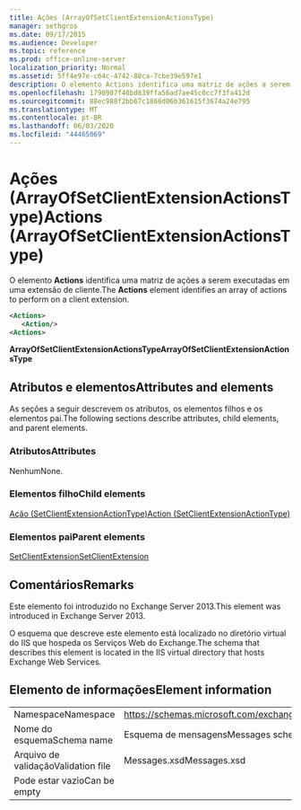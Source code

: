 ```yaml
---
title: Ações (ArrayOfSetClientExtensionActionsType)
manager: sethgros
ms.date: 09/17/2015
ms.audience: Developer
ms.topic: reference
ms.prod: office-online-server
localization_priority: Normal
ms.assetid: 5ff4e97e-c64c-4742-88ca-7cbe39e597e1
description: O elemento Actions identifica uma matriz de ações a serem executadas em uma extensão de cliente.
ms.openlocfilehash: 1790907f40bd839ffa56ad7ae45c0cc7f3fa412d
ms.sourcegitcommit: 88ec988f2bb67c1866d06b361615f3674a24e795
ms.translationtype: MT
ms.contentlocale: pt-BR
ms.lasthandoff: 06/03/2020
ms.locfileid: "44465069"
---
```

# <a name="actions-arrayofsetclientextensionactionstype"></a><span data-ttu-id="1126d-103">Ações (ArrayOfSetClientExtensionActionsType)</span><span class="sxs-lookup"><span data-stu-id="1126d-103">Actions (ArrayOfSetClientExtensionActionsType)</span></span>

<span data-ttu-id="1126d-104">O elemento **Actions** identifica uma matriz de ações a serem executadas em uma extensão de cliente.</span><span class="sxs-lookup"><span data-stu-id="1126d-104">The **Actions** element identifies an array of actions to perform on a client extension.</span></span> 
  
```XML
<Actions>
   <Action/>
<Actions>
```

 <span data-ttu-id="1126d-105">**ArrayOfSetClientExtensionActionsType**</span><span class="sxs-lookup"><span data-stu-id="1126d-105">**ArrayOfSetClientExtensionActionsType**</span></span>
## <a name="attributes-and-elements"></a><span data-ttu-id="1126d-106">Atributos e elementos</span><span class="sxs-lookup"><span data-stu-id="1126d-106">Attributes and elements</span></span>

<span data-ttu-id="1126d-107">As seções a seguir descrevem os atributos, os elementos filhos e os elementos pai.</span><span class="sxs-lookup"><span data-stu-id="1126d-107">The following sections describe attributes, child elements, and parent elements.</span></span>
  
### <a name="attributes"></a><span data-ttu-id="1126d-108">Atributos</span><span class="sxs-lookup"><span data-stu-id="1126d-108">Attributes</span></span>

<span data-ttu-id="1126d-109">Nenhum</span><span class="sxs-lookup"><span data-stu-id="1126d-109">None.</span></span>
  
### <a name="child-elements"></a><span data-ttu-id="1126d-110">Elementos filho</span><span class="sxs-lookup"><span data-stu-id="1126d-110">Child elements</span></span>

[<span data-ttu-id="1126d-111">Ação (SetClientExtensionActionType)</span><span class="sxs-lookup"><span data-stu-id="1126d-111">Action (SetClientExtensionActionType)</span></span>](action-setclientextensionactiontype.md)
  
### <a name="parent-elements"></a><span data-ttu-id="1126d-112">Elementos pai</span><span class="sxs-lookup"><span data-stu-id="1126d-112">Parent elements</span></span>

[<span data-ttu-id="1126d-113">SetClientExtension</span><span class="sxs-lookup"><span data-stu-id="1126d-113">SetClientExtension</span></span>](setclientextension.md)
  
## <a name="remarks"></a><span data-ttu-id="1126d-114">Comentários</span><span class="sxs-lookup"><span data-stu-id="1126d-114">Remarks</span></span>

<span data-ttu-id="1126d-115">Este elemento foi introduzido no Exchange Server 2013.</span><span class="sxs-lookup"><span data-stu-id="1126d-115">This element was introduced in Exchange Server 2013.</span></span>
  
<span data-ttu-id="1126d-116">O esquema que descreve este elemento está localizado no diretório virtual do IIS que hospeda os Serviços Web do Exchange.</span><span class="sxs-lookup"><span data-stu-id="1126d-116">The schema that describes this element is located in the IIS virtual directory that hosts Exchange Web Services.</span></span>
  
## <a name="element-information"></a><span data-ttu-id="1126d-117">Elemento de informações</span><span class="sxs-lookup"><span data-stu-id="1126d-117">Element information</span></span>

|||
|:-----|:-----|
|<span data-ttu-id="1126d-118">Namespace</span><span class="sxs-lookup"><span data-stu-id="1126d-118">Namespace</span></span>  <br/> |https://schemas.microsoft.com/exchange/services/2006/messages  <br/> |
|<span data-ttu-id="1126d-119">Nome do esquema</span><span class="sxs-lookup"><span data-stu-id="1126d-119">Schema name</span></span>  <br/> |<span data-ttu-id="1126d-120">Esquema de mensagens</span><span class="sxs-lookup"><span data-stu-id="1126d-120">Messages schema</span></span>  <br/> |
|<span data-ttu-id="1126d-121">Arquivo de validação</span><span class="sxs-lookup"><span data-stu-id="1126d-121">Validation file</span></span>  <br/> |<span data-ttu-id="1126d-122">Messages.xsd</span><span class="sxs-lookup"><span data-stu-id="1126d-122">Messages.xsd</span></span>  <br/> |
|<span data-ttu-id="1126d-123">Pode estar vazio</span><span class="sxs-lookup"><span data-stu-id="1126d-123">Can be empty</span></span>  <br/> ||
   

